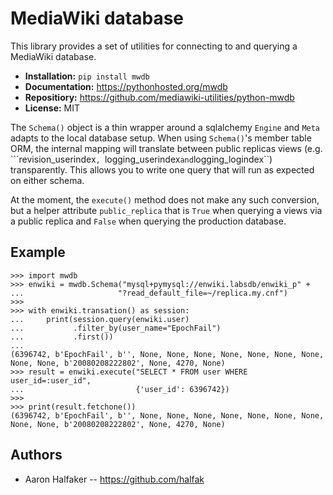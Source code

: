 # MediaWiki database

This library provides a set of utilities for connecting to and querying a
MediaWiki database.  

* **Installation:** ``pip install mwdb``
* **Documentation:** https://pythonhosted.org/mwdb
* **Repositiory:** https://github.com/mediawiki-utilities/python-mwdb
* **License:** MIT

The `Schema()` object is a thin wrapper around a
sqlalchemy `Engine` and `Meta` adapts to the local database setup.  When using
`Schema()`'s member table ORM, the internal mapping will translate between
public replicas views (e.g. ```revision_userindex``, ``logging_userindex`` and
``logging_logindex``) transparently.  This allows you to write one query that
will run as expected on either schema.

At the moment, the `execute()` method does not make any such conversion, but a
helper attribute `public_replica` that is `True` when querying a views via a
public replica and `False` when querying the production database.

## Example

    >>> import mwdb
    >>> enwiki = mwdb.Schema("mysql+pymysql://enwiki.labsdb/enwiki_p" +
    ...                     "?read_default_file=~/replica.my.cnf")
    >>>
    >>> with enwiki.transation() as session:
    ...     print(session.query(enwiki.user)
    ...           .filter_by(user_name="EpochFail")
    ...           .first())
    ...
    (6396742, b'EpochFail', b'', None, None, None, None, None, None, None,
    None, None, b'20080208222802', None, 4270, None)
    >>> result = enwiki.execute("SELECT * FROM user WHERE user_id=:user_id",
    ...                         {'user_id': 6396742})
    >>>
    >>> print(result.fetchone())
    (6396742, b'EpochFail', b'', None, None, None, None, None, None, None,
    None, None, b'20080208222802', None, 4270, None)

## Authors
* Aaron Halfaker -- https://github.com/halfak
